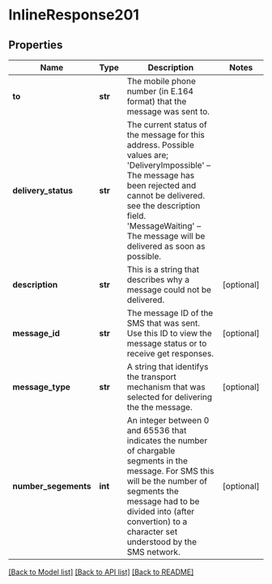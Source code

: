 # InlineResponse201

## Properties
Name | Type | Description | Notes
------------ | ------------- | ------------- | -------------
**to** | **str** | The mobile phone number (in E.164 format) that the message was sent to. | 
**delivery_status** | **str** | The current status of the message for this address. Possible values are; &#39;DeliveryImpossible&#39; – The message has been rejected and cannot be delivered. see the description field. &#39;MessageWaiting&#39; – The message will be delivered as soon as possible. | 
**description** | **str** | This is a string that describes why a message could not be delivered. | [optional] 
**message_id** | **str** | The message ID of the SMS that was sent. Use this ID to view the message status or to receive get responses. | [optional] 
**message_type** | **str** | A string that identifys the transport mechanism that was selected for delivering the the message. | [optional] 
**number_segements** | **int** | An integer between 0 and 65536 that indicates the number of chargable segments in the message. For SMS this will be the number of segments the message had to be divided into (after convertion) to a character set understood by the SMS network. | [optional] 

[[Back to Model list]](../README.md#documentation-for-models) [[Back to API list]](../README.md#documentation-for-api-endpoints) [[Back to README]](../README.md)


